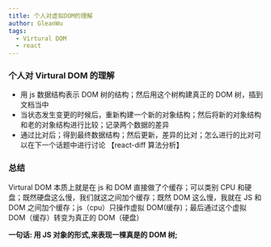 ```yaml
---
title: 个人对虚拟DOM的理解
author: GleanWu
tags:
  - Virtural DOM
  - react
---
```


### 个人对 Virtural DOM 的理解

- 用 js 数据结构表示 DOM 树的结构；然后用这个树构建真正的 DOM 树，插到文档当中
- 当状态发生变更的时候后，重新构建一个新的对象结构；然后将新的对象结构和老的对象结构进行比较；记录两个数据的差异
- 通过比对后；得到最终数据结构；然后更新，差异的比对；怎么进行的比对可以在下一个话题中进行讨论 【react-diff 算法分析】

### 总结

Virtural DOM 本质上就是在 js 和 DOM 直接做了个缓存；可以类别 CPU 和硬盘；既然硬盘这么慢，我们就这之间加个缓存；既然 DOM 这么慢，我就在 JS 和 DOM 之间加个缓存；js（cpu）只操作虚拟 DOM(缓存)；最后通过这个虚拟 DOM（缓存）转变为真正的 DOM（硬盘）

**一句话: 用 JS 对象的形式,来表现一棵真是的 DOM 树;**
